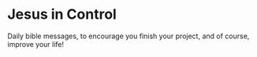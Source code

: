 # Jesus in Control

Daily bible messages, to encourage you finish your project, and of course, improve your life!
